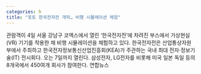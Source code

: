 ```yaml
---
categories: h
title: "포토 한국전자전 개막… 비행 시뮬레이션 체험"
---
```

관람객이 4일 서울 강남구 코엑스에서 열린 ‘한국전자전’에 차려진 부스에서 가상현실(VR) 기기를 착용한 채 비행 시뮬레이션을 체험하고 있다. 한국전자전은 산업통상자원부에서 주최하고 한국전자정보통신산업진흥회(KEA)가 주관하는 국내 최대 전자·정보기술(IT) 전시회다. 오는 7일까지 열린다. 삼성전자, LG전자를 비롯해 미국 일본 독일 등의 8개국에서 450여개 회사가 참여한다. 
연합뉴스
